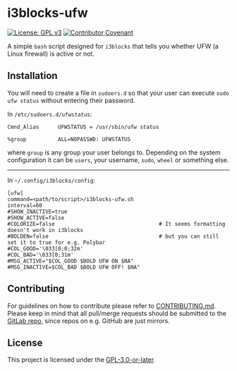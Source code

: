 # i3blocks-ufw
[![License: GPL v3](https://img.shields.io/badge/License-GPLv3-blue.svg)](https://www.gnu.org/licenses/gpl-3.0) [![Contributor Covenant](https://img.shields.io/badge/Contributor%20Covenant-v2.0%20adopted-ff69b4.svg)](CODE_OF_CONDUCT.md)

A simple `bash` script designed for `i3blocks` that tells you whether UFW (a Linux firewall) is active or not.

## Installation

You will need to create a file in `sudoers.d` so that your user can execute `sudo ufw status` without entering their password.

In `/etc/sudoers.d/ufwstatus`:
```
Cmnd_Alias      UFWSTATUS = /usr/sbin/ufw status

%group          ALL=NOPASSWD: UFWSTATUS
```
where `group` is any group your user belongs to. Depending on the system configuration it can be `users`, your username, `sudo`, `wheel` or something else.

---

In `~/.config/i3blocks/config`:

```
[ufw]
command=<path/to/script>/i3blocks-ufw.sh
interval=60
#SHOW_INACTIVE=true
#SHOW_ACTIVE=false
#COLORIZE=false                                 # It seems formatting doesn't work in i3blocks
#BOLDEN=false                                   # but you can still set it to true for e.g. Polybar
#COL_GOOD='\033[0;0;32m'
#COL_BAD='\033[0;31m'
#MSG_ACTIVE="$COL_GOOD $BOLD UFW ON $NA"
#MSG_INACTIVE=$COL_BAD $BOLD UFW OFF! $NA"
```

## Contributing

For guidelines on how to contribute please refer to [CONTRIBUTING.md](./CONTRIBUTING.md). Please keep in mind that all pull/merge requests should be submitted to the [GitLab repo](https://gitlab.com/Atrate/i3blocks-ufw), since repos on e.g. GitHub are just mirrors.

## License
This project is licensed under the [GPL-3.0-or-later](https://www.gnu.org/licenses/gpl-3.0.html).
